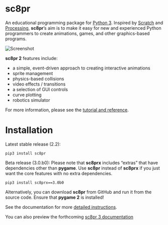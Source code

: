 # sc8pr

An educational programming package for [Python 3](https://www.python.org). Inspired by [Scratch](https://scratch.mit.edu) and [Processing](https://www.processing.org), **sc8pr**’s aim is to make it easy for new and experienced Python programmers to create animations, games, and other graphics-based programs.

![Screenshot](https://dmaccarthy.github.io/sc8pr/img/soccer.png)

**sc8pr 2** features include:
* a simple, event-driven approach to creating interactive animations
* sprite management
* physics-based collisions
* video effects / transitions
* a selection of GUI controls
* curve plotting
* robotics simulator

For more information, please see the [tutorial and reference](https://dmaccarthy.github.io/sc8pr/).

# Installation

Latest stable release (2.2):
```
pip3 install sc8pr
```

Beta release (3.0.b0): Please note that **sc8prx** includes “extras” that have dependencies other than **pygame**. Use **sc8pr** instead of **sc8prx** if you just want the core features with no extra dependencies.
```
pip3 install sc8prx==3.0b0
```

Alternatively, you can download **sc8pr** from GitHub and run it from the source code. Ensure that **pygame 2** is installed!

See the documentation for more [detailed instructions](https://dmaccarthy.github.io/sc8pr/?inst).

You can also preview the forthcoming [sc8pr 3 documentation](https://dmaccarthy.github.io/sc8pr3/)
